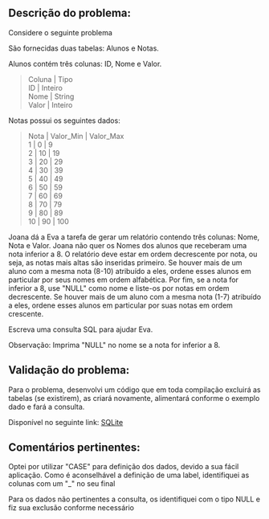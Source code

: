 ## Descrição do problema:

Considere o seguinte problema

São fornecidas duas tabelas: Alunos e Notas.

Alunos contém três colunas: ID, Nome e Valor.

> Coluna | Tipo <br/>
> ID | Inteiro <br/>
> Nome | String <br/>
> Valor | Inteiro <br/>

Notas possui os seguintes dados:

> Nota | Valor_Min | Valor_Max <br/>
> 1 | 0 | 9 <br/>
> 2 | 10 | 19 <br/>
> 3 | 20 | 29 <br/>
> 4 | 30 | 39 <br/>
> 5 | 40 | 49 <br/>
> 6 | 50 | 59 <br/>
> 7 | 60 | 69 <br/>
> 8 | 70 | 79 <br/>
> 9 | 80 | 89 <br/>
> 10 | 90 | 100 <br/>

Joana dá a Eva a tarefa de gerar um relatório contendo três colunas: Nome, Nota e Valor. Joana não quer os Nomes dos alunos que receberam uma nota inferior a 8. O relatório deve estar em ordem decrescente por nota, ou seja, as notas mais altas são inseridas primeiro. Se houver mais de um aluno com a mesma nota (8-10) atribuído a eles, ordene esses alunos em particular por seus nomes em ordem alfabética. Por fim, se a nota for inferior a 8, use "NULL" como nome e liste-os por notas em ordem decrescente. Se houver mais de um aluno com a mesma nota (1-7) atribuído a eles, ordene esses alunos em particular por suas notas em ordem crescente.

Escreva uma consulta SQL para ajudar Eva.

Observação: Imprima "NULL" no nome se a nota for inferior a 8.

## Validação do problema:

Para o problema, desenvolvi um código que em toda compilação excluirá as tabelas (se existirem), as criará novamente, alimentará conforme o exemplo dado e fará a consulta.

Disponível no seguinte link:
[SQLite](https://sqliteonline.com/#share=520cee2428fda75cc50009d0a6c666b7cc8ca1a2dc46b29e1f1704df8e274c8d)

## Comentários pertinentes:

Optei por utilizar "CASE" para definição dos dados, devido a sua fácil aplicação. Como é aconselhável a definição de uma label, identifiquei as colunas com um "\_" no seu final

Para os dados não pertinentes a consulta, os identifiquei com o tipo NULL e fiz sua exclusão conforme necessário
